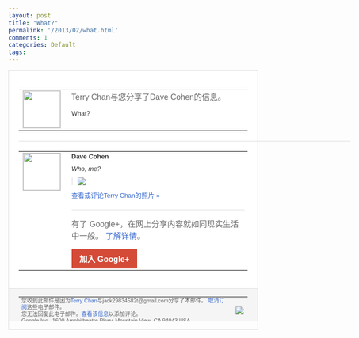 ```yaml
---
layout: post
title: "What?"
permalink: '/2013/02/what.html'
comments: 1
categories: Default
tags: 
---
```

<!-- X-Notifications: 1:9d89aed830000000 -->

<div style="border:solid 1px #dfdfdf;color:#686868;font:13px Arial"><div style="background-color:#fff;padding:20px;"><table cellpadding="0" cellspacing="0"><tr><td style="padding-right:15px;vertical-align:top"><a href="https://plus.google.com/_/notifications/emlink?emr=14900066512970582018&amp;emid=COCjnZ3VprUCFWQwcgodllgAAA&amp;path=%2F108643996575278738906&amp;dt=1360324920305&amp;uob=8"><img height="75" src="https://lh3.googleusercontent.com/-KKRGTyJ5Bl0/AAAAAAAAAAI/AAAAAAAAtnY/R4QEWIp3Ur0/s75-c-k-a/photo.jpg" style="border:solid 1px #cccccc;" width="75"/></a></td><td style="width:578px;color:#333;font:13px Arial;vertical-align:top"><div style="color:#686868;font:16px Arial;padding-bottom:15px">Terry Chan与您分享了Dave Cohen的信息。</div><div style="padding-bottom:10px">What?</div></td></tr></table><div style="margin:20px 0;border-bottom:solid 1px #dfdfdf;width:670px"></div><table cellpadding="0" cellspacing="0"><tr><td style="padding-right:15px;vertical-align:top"><a href="https://plus.google.com/_/notifications/emlink?emr=14900066512970582018&amp;emid=COCjnZ3VprUCFWQwcgodllgAAA&amp;path=%2F116040565882702717981&amp;dt=1360324920305&amp;uob=8"><img height="75" src="https://lh5.googleusercontent.com/-9vh5zNpqouc/AAAAAAAAAAI/AAAAAAABa04/70oP9m_0lWI/s75-c-k-a/photo.jpg" style="border:solid 1px #cccccc;" width="75"/></a></td><td style="width:578px;color:#333;font:13px Arial;vertical-align:top"><div style="font-weight:bold;padding-bottom:10px">Dave Cohen</div><div style="padding-bottom:10px"><i>Who, me?</i></div><div style="margin-bottom:10px;padding-left:10px; border-left:2px solid #EAEAEA"><span style="margin-right:5px"><a href="https://plus.google.com/_/notifications/emlink?emr=14900066512970582018&amp;emid=COCjnZ3VprUCFWQwcgodllgAAA&amp;path=%2F108643996575278738906%2Fposts%2FhB1X4VHx7NC%3Fgpinv%3DAMIXal9fRS7ReeHkhqtyzPddsbUIpqw8ldFeOJ1SO1nXY7CrvW2Bn8Y8dgA9I0g9mPy_2QmkpWjLG8b6H7YcYb_kLuQBTYls5tN_3BFX3qZacdXehIGayzo&amp;dt=1360324920305&amp;uob=8" style="color:#3366CC;text-decoration:none;"><img border="0" src="https://lh6.googleusercontent.com/-vpQPr3OD2AI/URSjoY64TSI/AAAAAAABgf0/8IGyiz5hg-8/w160/photo.jpg" style="max-height:200px;max-width:275px"/></a></span></div><a href="https://plus.google.com/_/notifications/emlink?emr=14900066512970582018&amp;emid=COCjnZ3VprUCFWQwcgodllgAAA&amp;path=%2Fphotos%2F116040565882702717981%2Falbums%2F5842474531151492417%2F5842474530885881122%3Fgpinv%3DAMIXal9fRS7ReeHkhqtyzPddsbUIpqw8ldFeOJ1SO1nXY7CrvW2Bn8Y8dgA9I0g9mPy_2QmkpWjLG8b6H7YcYb_kLuQBTYls5tN_3BFX3qZacdXehIGayzo&amp;dt=1360324920305&amp;uob=8" style="color:#3366CC;text-decoration:none">查看或评论Terry Chan的照片 »</a><div style="margin-top:20px;border-top:solid 1px #dfdfdf"><div style="padding:15px 0;color:#686868;font:16px Arial">有了 Google+，在网上分享内容就如同现实生活中一般。 <a href="http://www.google.com/+/learnmore/" style="color:#3366CC;text-decoration:none">了解详情</a>。</div><a href="https://plus.google.com/_/notifications/emlink?emr=14900066512970582018&amp;emid=COCjnZ3VprUCFWQwcgodllgAAA&amp;path=%2F%3Fgpinv%3DAMIXal9fRS7ReeHkhqtyzPddsbUIpqw8ldFeOJ1SO1nXY7CrvW2Bn8Y8dgA9I0g9mPy_2QmkpWjLG8b6H7YcYb_kLuQBTYls5tN_3BFX3qZacdXehIGayzo&amp;dt=1360324920305&amp;uob=8" style="display:inline-block;padding:7px 15px;background-color:#d44b38; color:#fff;font-size:16px; font-weight:bold;border-radius:2px;-webkit-border-radius:2px; -moz-border-radius:2px;border:solid 1px #c43b28; white-space:nowrap;text-decoration:none">加入 Google+</a></div></td></tr></table></div><div style="border-top:solid 1px #dfdfdf;padding:0 20px; background-color:#f5f5f5"><table cellpadding="0" cellspacing="0" style="height:50px"><tbody><tr><td style="vertical-align:middle;width:100%; color:#636363;font:11px Arial; line-height:120%">您收到此邮件是因为<a href="https://plus.google.com/_/notifications/emlink?emr=14900066512970582018&amp;emid=COCjnZ3VprUCFWQwcgodllgAAA&amp;path=%2F108643996575278738906%3Fgpinv%3DAMIXal9fRS7ReeHkhqtyzPddsbUIpqw8ldFeOJ1SO1nXY7CrvW2Bn8Y8dgA9I0g9mPy_2QmkpWjLG8b6H7YcYb_kLuQBTYls5tN_3BFX3qZacdXehIGayzo&amp;dt=1360324920305&amp;uob=8" style="color:#3366CC;text-decoration:none">Terry Chan</a>与jack29834582t@gmail.com分享了本邮件。 <a href="https://plus.google.com/_/notifications/emlink?emr=14900066512970582018&amp;emid=COCjnZ3VprUCFWQwcgodllgAAA&amp;path=%2F_%2Fnonplus%2Femailsettings%3Fgpinv%3DAMIXal9fRS7ReeHkhqtyzPddsbUIpqw8ldFeOJ1SO1nXY7CrvW2Bn8Y8dgA9I0g9mPy_2QmkpWjLG8b6H7YcYb_kLuQBTYls5tN_3BFX3qZacdXehIGayzo%26est%3DADH5u8VYx_VRzJD-tnQ9ngzDII8GrGw5OxNkuj_LL2A010n2lGjSoG1jhBmrpYb0FioG_WNPKRCwen37r9CjHW6wNZwHXmt60vqjlpZJs6cM_EMGVgHSzoKlTCE66gqGgDy-alg1hPN5s74lMGKKvMniLcsjAgA1Vw&amp;dt=1360324920305&amp;uob=8" style="color:#3366CC;text-decoration:none">取消订阅</a>这些电子邮件。<br/>您无法回复此电子邮件。<a href="https://plus.google.com/_/notifications/emlink?emr=14900066512970582018&amp;emid=COCjnZ3VprUCFWQwcgodllgAAA&amp;path=%2F108643996575278738906%2Fposts%2FhB1X4VHx7NC%3Fgpinv%3DAMIXal9fRS7ReeHkhqtyzPddsbUIpqw8ldFeOJ1SO1nXY7CrvW2Bn8Y8dgA9I0g9mPy_2QmkpWjLG8b6H7YcYb_kLuQBTYls5tN_3BFX3qZacdXehIGayzo&amp;dt=1360324920305&amp;uob=8" style="color:#3366CC;text-decoration:none">查看该信息</a>以添加评论。<br/>Google Inc., 1600 Amphitheatre Pkwy, Mountain View, CA 94043 USA<br/></td><td><img src="https://ssl.gstatic.com/s2/oz/images/notifications/logo/google-plus-6617a72bb36cc548861652780c9e6ff1.png"/></td></tr></tbody></table></div></div>